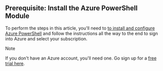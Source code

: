 ## Prerequisite: Install the Azure PowerShell Module
To perform the steps in this article, you'll need to [to install and configure Azure PowerShell](powershell-install-configure.md) and follow the instructions all the way to the end to sign into Azure and select your subscription.

> [!NOTE]
> If you don't have an Azure account, you'll need one. Go sign up for a [free trial here](sign-up-organization.md). 
> 
> 
